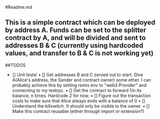 #Readme.md

## This is a simple contract which can be deployed by address A. Funds can be set to the splitter contract by A, and will be divided and sent to addresses B & C (currently using hardcoded values, and transfer to B & C is not working yet)

##TODOS
   * [] Unit tests!
   • [] Get addresses B and C zeroed out to start. Give A(Alice's address, the Sender and contract owner) some ether. I can probably achieve this by setting remix env to "web3 Provider" and connecting to my testrpc.
   • [] Get the contract to forward 1/n its balance, n times. Hardcode 2 for now.
   • [] Figure out the transaction costs to make sure that Alice always ends with a balance of 0
   • [] Understand the killswitch. It should only be visible to the owner.
   • [] Make this contract reusable (either through import or extension?)


